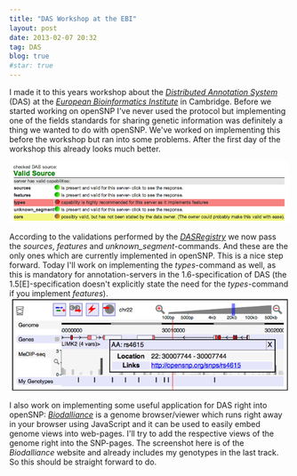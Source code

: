 ```yaml
---
title: "DAS Workshop at the EBI"
layout: post
date: 2013-02-07 20:32
tag: DAS
blog: true
#star: true
---
```

I made it to this years workshop about the [*Distributed Annotation System* ](http://www.biodas.org/) (DAS) at the [*European Bioinformatics Institute*](http://www.ebi.ac.uk/) in Cambridge. Before we started working on openSNP I've never used the protocol but implementing one of the fields standards for sharing genetic information was definitely a thing we wanted to do with openSNP. We've worked on implementing this before the workshop but ran into some problems. After the first day of the workshop this already looks much better.

![DAS SUCCESS](/assets/images/das_success.png)

According to the validations performed by the [*DASRegistry*](http://dasregistry.org) we now pass the *sources*, *features* and *unknown_segment*-commands. And these are the only ones which are currently implemented in openSNP. This is a nice step forward. Today I'll work on implementing the *types*-command as well, as this is mandatory for annotation-servers in the 1.6-specification of DAS (the 1.5[E]-specification doesn't explicitly state the need for the *types*-command if you implement *features*).
![DALLIANCE](/assets/images/das_bioalliance.png)

I also work on implementing some useful application for DAS right into openSNP: [*Biodalliance*](biodalliance.org) is a genome browser/viewer which runs right away in your browser using JavaScript and it can be used to easily embed genome views into web-pages. I'll try to add the respective views of the genome right into the SNP-pages. The screenshot here is of the *Biodalliance* website and already includes my genotypes in the last track. So this should be straight forward to do.
